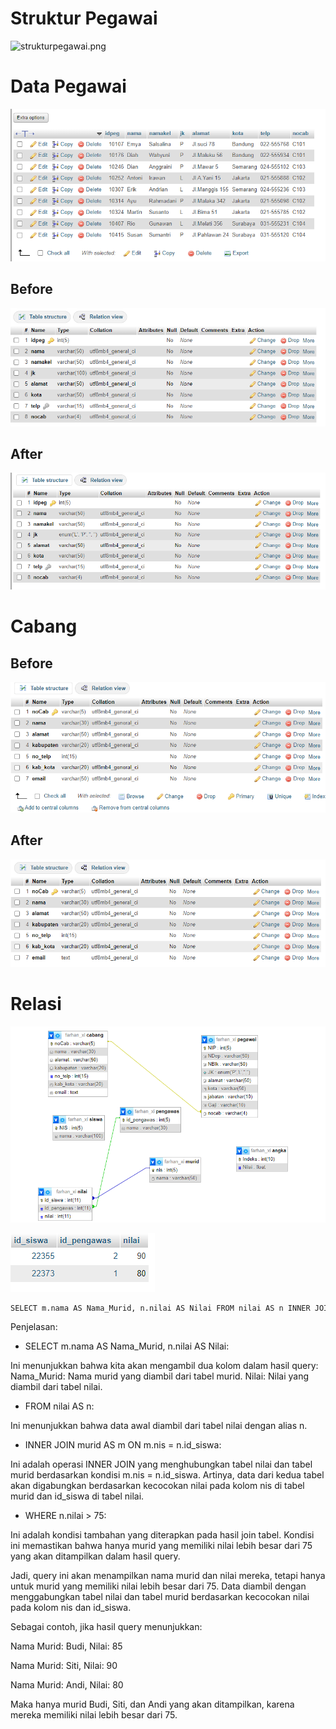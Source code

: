 
# Struktur Pegawai
![strukturpegawai.png](ASET%20PHPMYADMINstrukturpegawai.png)

# Data Pegawai
![pegawai.png](ASET%20PHPMYADMIN/pegawai.png)
## Before
![](ASET%20PHPMYADMIN/before.png)
## After
![strukturpegawai.png](ASET%20PHPMYADMIN/strukturpegawai.png)
# Cabang
## Before 

![cabang.png](ASET%20PHPMYADMIN/cabang.png)

## After
![cabang2.png](ASET%20PHPMYADMIN/cabang2.png)

# Relasi 

![w.png](w.png)

![nilai.png](ASET%20PHPMYADMIN/nilai.png)

```mysql
SELECT m.nama AS Nama_Murid, n.nilai AS Nilai FROM nilai AS n INNER JOIN murid AS m ON m.nis = n.id_siswa WHERE n.nilai > 75;
```

Penjelasan:

- SELECT m.nama AS Nama_Murid, n.nilai AS Nilai:

Ini menunjukkan bahwa kita akan mengambil dua kolom dalam hasil query:
Nama_Murid: Nama murid yang diambil dari tabel murid.
Nilai: Nilai yang diambil dari tabel nilai.

- FROM nilai AS n:

Ini menunjukkan bahwa data awal diambil dari tabel nilai dengan alias n.

- INNER JOIN murid AS m ON m.nis = n.id_siswa:

Ini adalah operasi INNER JOIN yang menghubungkan tabel nilai dan tabel murid berdasarkan kondisi m.nis = n.id_siswa.
Artinya, data dari kedua tabel akan digabungkan berdasarkan kecocokan nilai pada kolom nis di tabel murid dan id_siswa di tabel nilai.

- WHERE n.nilai > 75:

Ini adalah kondisi tambahan yang diterapkan pada hasil join tabel.
Kondisi ini memastikan bahwa hanya murid yang memiliki nilai lebih besar dari 75 yang akan ditampilkan dalam hasil query.

Jadi, query ini akan menampilkan nama murid dan nilai mereka, tetapi hanya untuk murid yang memiliki nilai lebih besar dari 75. Data diambil dengan menggabungkan tabel nilai dan tabel murid berdasarkan kecocokan nilai pada kolom nis dan id_siswa.

Sebagai contoh, jika hasil query menunjukkan:

Nama Murid: Budi, Nilai: 85

Nama Murid: Siti, Nilai: 90

Nama Murid: Andi, Nilai: 80

Maka hanya murid Budi, Siti, dan Andi yang akan ditampilkan, karena mereka memiliki nilai lebih besar dari 75.

